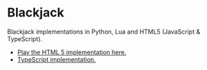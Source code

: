# Blackjack
Blackjack implementations in Python, Lua and HTML5 (JavaScript & TypeScript).

* [Play the HTML 5 implementation here.](http://stpettersens.github.io/21)
* [TypeScript implementation.](http://stpettersens.github.io/21/typescript)
